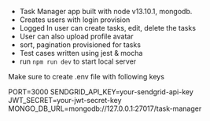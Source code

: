 - Task Manager app built with node v13.10.1, mongodb.
- Creates users with login provision
- Logged In user can create tasks, edit, delete the tasks
- User can also upload profile avatar
- sort, pagination provisioned for tasks
- Test cases written using jest & mocha
- run `npm run dev` to start local server

Make sure to create .env file with following keys

PORT=3000
SENDGRID_API_KEY=your-sendgrid-api-key
JWT_SECRET=your-jwt-secret-key
MONGO_DB_URL=mongodb://127.0.0.1:27017/task-manager
